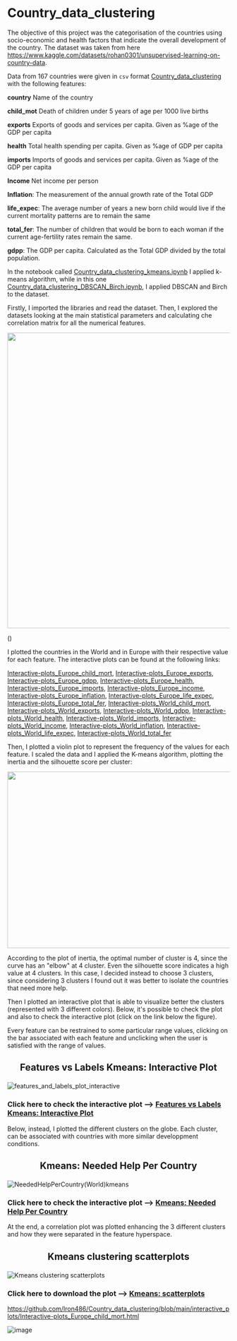 # Country_data_clustering

The objective of this project was the categorisation of the countries using socio-economic and health factors that indicate the overall development of the country.
The dataset was taken from here https://www.kaggle.com/datasets/rohan0301/unsupervised-learning-on-country-data.

Data from 167 countries were given in `csv` format  [Country_data_clustering
](https://github.com/Iron486/Country_data_clustering/blob/main/Country-data.csv) with the following features:


**country**	Name of the country

**child_mot**	Death of children under 5 years of age per 1000 live births

**exports**	Exports of goods and services per capita. Given as %age of the GDP per capita

**health**	Total health spending per capita. Given as %age of GDP per capita

**imports**	Imports of goods and services per capita. Given as %age of the GDP per capita

**Income**	Net income per person

**Inflation**:	The measurement of the annual growth rate of the Total GDP

**life_expec**:	The average number of years a new born child would live if the current mortality patterns are to remain the same

**total_fer**:	The number of children that would be born to each woman if the current age-fertility rates remain the same.

**gdpp**:	The GDP per capita. Calculated as the Total GDP divided by the total population.

In the notebook called [Country_data_clustering_kmeans.ipynb](https://github.com/Iron486/Country_data_clustering/blob/main/Country_data_clustering_kmeans.ipynb) I applied k-means algorithm, while in this one [Country_data_clustering_DBSCAN_Birch.ipynb](https://github.com/Iron486/Country_data_clustering/blob/main/Country_data_clustering_DBSCAN_Birch.ipynb), I applied DBSCAN and Birch to the dataset.

Firstly, I imported the libraries and read the dataset.
Then, I explored the datasets looking at the main statistical parameters and calculating che correlation matrix for all the numerical features.

<p align="center"> <img src="https://user-images.githubusercontent.com/62444785/163285107-3513a2e4-3c83-43ed-bec7-9324afbc2cd7.png" width="870" height="670"/>   </p>()



I plotted the countries in the World and in Europe with their respective value for each feature. The interactive plots can be found at the following links:


 [Interactive-plots_Europe_child_mort](https://nbviewer.org/github/Iron486/Country_data_clustering/blob/main/interactive_plots/Interactive-plots_Europe_child_mort.html), [Interactive-plots_Europe_exports](https://nbviewer.org/github/Iron486/Country_data_clustering/blob/main/interactive_plots/Interactive-plots_Europe_exports.html), [Interactive-plots_Europe_gdpp](https://nbviewer.org/github/Iron486/Country_data_clustering/blob/main/interactive_plots/Interactive-plots_Europe_gdpp.html), [Interactive-plots_Europe_health](https://nbviewer.org/github/Iron486/Country_data_clustering/blob/main/interactive_plots/Interactive-plots_Europe_health.html), [Interactive-plots_Europe_imports](https://nbviewer.org/github/Iron486/Country_data_clustering/blob/main/interactive_plots/Interactive-plots_Europe_imports.html), [Interactive-plots_Europe_income](https://nbviewer.org/github/Iron486/Country_data_clustering/blob/main/interactive_plots/Interactive-plots_Europe_income.html), [Interactive-plots_Europe_inflation](https://nbviewer.org/github/Iron486/Country_data_clustering/blob/main/interactive_plots/Interactive-plots_Europe_inflation.html), [Interactive-plots_Europe_life_expec](https://nbviewer.org/github/Iron486/Country_data_clustering/blob/main/interactive_plots/Interactive-plots_Europe_life_expec.html), [Interactive-plots_Europe_total_fer](https://nbviewer.org/github/Iron486/Country_data_clustering/blob/main/interactive_plots/Interactive-plots_Europe_total_fer.html), [Interactive-plots_World_child_mort](https://nbviewer.org/github/Iron486/Country_data_clustering/blob/main/interactive_plots/Interactive-plots_World_child_mort.html), [Interactive-plots_World_exports](https://nbviewer.org/github/Iron486/Country_data_clustering/blob/main/interactive_plots/Interactive-plots_World_exports.html), [Interactive-plots_World_gdpp](https://nbviewer.org/github/Iron486/Country_data_clustering/blob/main/interactive_plots/Interactive-plots_World_gdpp.html), [Interactive-plots_World_health](https://nbviewer.org/github/Iron486/Country_data_clustering/blob/main/interactive_plots/Interactive-plots_World_health.html), [Interactive-plots_World_imports](https://nbviewer.org/github/Iron486/Country_data_clustering/blob/main/interactive_plots/Interactive-plots_World_imports.html), [Interactive-plots_World_income](https://nbviewer.org/github/Iron486/Country_data_clustering/blob/main/interactive_plots/Interactive-plots_World_income.html), [Interactive-plots_World_inflation](https://nbviewer.org/github/Iron486/Country_data_clustering/blob/main/interactive_plots/Interactive-plots_World_inflation.html), [Interactive-plots_World_life_expec](https://nbviewer.org/github/Iron486/Country_data_clustering/blob/main/interactive_plots/Interactive-plots_World_life_expec.html), [Interactive-plots_World_total_fer](https://nbviewer.org/github/Iron486/Country_data_clustering/blob/main/interactive_plots/Interactive-plots_World_total_fer.html)

Then, I plotted a violin plot to represent the frequency of the values for each feature. I scaled the data and I applied the K-means algorithm, plotting the inertia and the silhouette score per cluster:

<p align="center"> <img src="https://user-images.githubusercontent.com/62444785/163286827-c440c389-a1d5-4045-84db-d9bdbbbd4db0.png" width="850" height="400"/>   </p>

According to the plot of inertia, the optimal number of cluster is 4, since the curve has an "elbow" at 4 cluster. Even the silhouette score indicates a high value at 4 clusters.
In this case, I decided instead to choose 3 clusters, since considering 3 clusters I found out it was better to isolate the countries that need more help.

Then I plotted an interactive plot that is able to visualize better the clusters (represented with 3 different colors). 
Below, it's possible to check the plot and also to check the interactive plot (click on the link below the figure). 

Every feature can be restrained to some particular range values, clicking on the bar associated with each feature and unclicking when the user is satisfied with the range of values. 

## **<p align="center"> Features vs Labels Kmeans: Interactive Plot </p>**
![features_and_labels_plot_interactive](https://user-images.githubusercontent.com/62444785/163289304-540f2357-282b-4812-aa8f-bc71c180e587.png)


### Click here to check the interactive plot --> [Features vs Labels Kmeans: Interactive Plot](https://nbviewer.org/github/Iron486/Country_data_clustering/blob/main/features_and_labels_plot_interactive.html)

Below, instead, I plotted the different clusters on the globe. Each cluster, can be associated with countries with more similar developpment conditions.

## **<p align="center"> Kmeans: Needed Help Per Country </p>**

![NeededHelpPerCountry(World)kmeans](https://user-images.githubusercontent.com/62444785/163288196-ba5c6da8-b416-4fd5-9343-278dda60ddd3.png)

### Click here to check the interactive plot --> [Kmeans: Needed Help Per Country](https://nbviewer.org/github/Iron486/Country_data_clustering/blob/main/NeededHelpPerCountry%28World%29kmeans.html)

At the end, a correlation plot was plotted enhancing the 3 different clusters and how they were separated in the feature hyperspace.
## **<p align="center"> Kmeans clustering scatterplots </p>**

![Kmeans clustering scatterplots](https://user-images.githubusercontent.com/62444785/163288199-3b8af812-26b8-4930-850a-35d622eef6d1.png)

### Click here to download the plot --> [Kmeans: scatterplots](https://github.com/Iron486/Country_data_clustering/blob/main/Kmeans%20clustering%20scatterplots.png)






































https://github.com/Iron486/Country_data_clustering/blob/main/interactive_plots/Interactive-plots_Europe_child_mort.html



![image](https://user-images.githubusercontent.com/62444785/163264343-629e1df8-102f-4493-95dd-b2fff3dee0e6.png)



